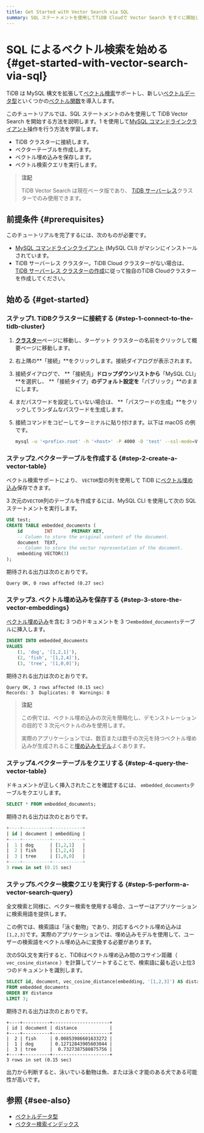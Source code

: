 ```yaml
---
title: Get Started with Vector Search via SQL
summary: SQL ステートメントを使用してTiDB Cloudで Vector Search をすぐに開始し、生成 AI アプリケーションを強化する方法を学びます。
---
```


# SQL によるベクトル検索を始める {#get-started-with-vector-search-via-sql}

TiDB は MySQL 構文を拡張して[ベクトル検索](/tidb-cloud/vector-search-overview.md)サポートし、新しい[ベクトルデータ型](/tidb-cloud/vector-search-data-types.md)といくつかの[ベクトル関数](/tidb-cloud/vector-search-functions-and-operators.md)を導入します。

このチュートリアルでは、SQL ステートメントのみを使用して TiDB Vector Search を開始する方法を説明します。1 を使用して[MySQL コマンドラインクライアント](https://dev.mysql.com/doc/refman/8.4/en/mysql.html)操作を行う方法を学習します。

-   TiDB クラスターに接続します。
-   ベクターテーブルを作成します。
-   ベクトル埋め込みを保存します。
-   ベクトル検索クエリを実行します。

> **注記**
>
> TiDB Vector Search は現在ベータ版であり、 [TiDB サーバーレス](/tidb-cloud/select-cluster-tier.md#tidb-serverless)クラスターでのみ使用できます。

## 前提条件 {#prerequisites}

このチュートリアルを完了するには、次のものが必要です。

-   [MySQL コマンドラインクライアント](https://dev.mysql.com/doc/refman/8.4/en/mysql.html) (MySQL CLI) がマシンにインストールされています。
-   TiDB サーバーレス クラスター。TiDB Cloud クラスターがない場合は、 [TiDB サーバーレス クラスターの作成](/tidb-cloud/create-tidb-cluster-serverless.md)に従って独自のTiDB Cloudクラスターを作成してください。

## 始める {#get-started}

### ステップ1. TiDBクラスターに接続する {#step-1-connect-to-the-tidb-cluster}

1.  [**クラスター**](https://tidbcloud.com/console/clusters)ページに移動し、ターゲット クラスターの名前をクリックして概要ページに移動します。

2.  右上隅の**「接続」**をクリックします。接続ダイアログが表示されます。

3.  接続ダイアログで、 **「接続先」**ドロップダウンリストから**「MySQL CLI」**を選択し、 **「接続タイプ」**のデフォルト設定を**「パブリック」**のままにします。

4.  まだパスワードを設定していない場合は、 **「パスワードの生成」**をクリックしてランダムなパスワードを生成します。

5.  接続コマンドをコピーしてターミナルに貼り付けます。以下は macOS の例です。

    ```bash
    mysql -u '<prefix>.root' -h '<host>' -P 4000 -D 'test' --ssl-mode=VERIFY_IDENTITY --ssl-ca=/etc/ssl/cert.pem -p'<password>'
    ```

### ステップ2.ベクターテーブルを作成する {#step-2-create-a-vector-table}

ベクトル検索サポートにより、 `VECTOR`型の列を使用して TiDB に[ベクトル埋め込み](/tidb-cloud/vector-search-overview.md#vector-embedding)保存できます。

3 次元の`VECTOR`列のテーブルを作成するには、MySQL CLI を使用して次の SQL ステートメントを実行します。

```sql
USE test;
CREATE TABLE embedded_documents (
    id        INT       PRIMARY KEY,
    -- Column to store the original content of the document.
    document  TEXT,
    -- Column to store the vector representation of the document.
    embedding VECTOR(3)
);
```

期待される出力は次のとおりです。

```text
Query OK, 0 rows affected (0.27 sec)
```

### ステップ3. ベクトル埋め込みを保存する {#step-3-store-the-vector-embeddings}

[ベクトル埋め込み](/tidb-cloud/vector-search-overview.md#vector-embedding)を含む 3 つのドキュメントを 3 つ`embedded_documents`テーブルに挿入します。

```sql
INSERT INTO embedded_documents
VALUES
    (1, 'dog', '[1,2,1]'),
    (2, 'fish', '[1,2,4]'),
    (3, 'tree', '[1,0,0]');
```

期待される出力は次のとおりです。

    Query OK, 3 rows affected (0.15 sec)
    Records: 3  Duplicates: 0  Warnings: 0

> **注記**
>
> この例では、ベクトル埋め込みの次元を簡略化し、デモンストレーションの目的で 3 次元ベクトルのみを使用します。
>
> 実際のアプリケーションでは、数百または数千の次元を持つベクトル埋め込みが生成されること[埋め込みモデル](/tidb-cloud/vector-search-overview.md#embedding-model)よくあります。

### ステップ4.ベクターテーブルをクエリする {#step-4-query-the-vector-table}

ドキュメントが正しく挿入されたことを確認するには、 `embedded_documents`テーブルをクエリします。

```sql
SELECT * FROM embedded_documents;
```

期待される出力は次のとおりです。

```sql
+----+----------+-----------+
| id | document | embedding |
+----+----------+-----------+
|  1 | dog      | [1,2,1]   |
|  2 | fish     | [1,2,4]   |
|  3 | tree     | [1,0,0]   |
+----+----------+-----------+
3 rows in set (0.15 sec)
```

### ステップ5.ベクター検索クエリを実行する {#step-5-perform-a-vector-search-query}

全文検索と同様に、ベクター検索を使用する場合、ユーザーはアプリケーションに検索用語を提供します。

この例では、検索語は「泳ぐ動物」であり、対応するベクトル埋め込みは`[1,2,3]`です。実際のアプリケーションでは、埋め込みモデルを使用して、ユーザーの検索語をベクトル埋め込みに変換する必要があります。

次のSQL文を実行すると、TiDBはベクトル埋め込み間のコサイン距離（ `vec_cosine_distance` ）を計算してソートすることで、検索語に最も近い上位3つのドキュメントを識別します。

```sql
SELECT id, document, vec_cosine_distance(embedding, '[1,2,3]') AS distance
FROM embedded_documents
ORDER BY distance
LIMIT 3;
```

期待される出力は次のとおりです。

```plain
+----+----------+---------------------+
| id | document | distance            |
+----+----------+---------------------+
|  2 | fish     | 0.00853986601633272 |
|  1 | dog      | 0.12712843905603044 |
|  3 | tree     |  0.7327387580875756 |
+----+----------+---------------------+
3 rows in set (0.15 sec)
```

出力から判断すると、泳いでいる動物は魚、または泳ぐ才能のある犬である可能性が高いです。

## 参照 {#see-also}

-   [ベクトルデータ型](/tidb-cloud/vector-search-data-types.md)
-   [ベクター検索インデックス](/tidb-cloud/vector-search-index.md)
